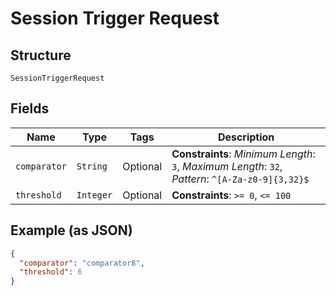
# Session Trigger Request

## Structure

`SessionTriggerRequest`

## Fields

| Name | Type | Tags | Description |
|  --- | --- | --- | --- |
| `comparator` | `String` | Optional | **Constraints**: *Minimum Length*: `3`, *Maximum Length*: `32`, *Pattern*: `^[A-Za-z0-9]{3,32}$` |
| `threshold` | `Integer` | Optional | **Constraints**: `>= 0`, `<= 100` |

## Example (as JSON)

```json
{
  "comparator": "comparator8",
  "threshold": 6
}
```

